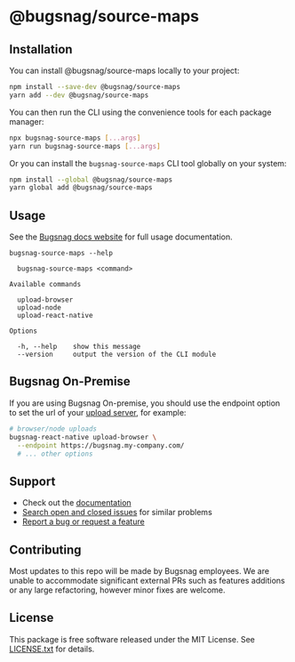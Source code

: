 # @bugsnag/source-maps

## Installation

You can install @bugsnag/source-maps locally to your project:

```sh
npm install --save-dev @bugsnag/source-maps
yarn add --dev @bugsnag/source-maps
```

You can then run the CLI using the convenience tools for each package manager:

```sh
npx bugsnag-source-maps [...args]
yarn run bugsnag-source-maps [...args]
```

Or you can install the `bugsnag-source-maps` CLI tool globally on your system:

```sh
npm install --global @bugsnag/source-maps
yarn global add @bugsnag/source-maps
```

## Usage

See the [Bugsnag docs website](https://docs.bugsnag.com/build-integrations/js/#uploading-source-maps) for full usage documentation.

```
bugsnag-source-maps --help

  bugsnag-source-maps <command>

Available commands

  upload-browser
  upload-node
  upload-react-native

Options

  -h, --help    show this message
  --version     output the version of the CLI module
```

## Bugsnag On-Premise

If you are using Bugsnag On-premise, you should use the endpoint option to set the url of your [upload server](https://docs.bugsnag.com/on-premise/single-machine/service-ports/#bugsnag-upload-server), for example:

```sh
# browser/node uploads
bugsnag-react-native upload-browser \
  --endpoint https://bugsnag.my-company.com/
  # ... other options
```

## Support

* Check out the [documentation](https://docs.bugsnag.com/build-integrations/js/#uploading-source-maps)
* [Search open and closed issues](https://github.com/bugsnag/bugsnag-source-maps/issues?q=+) for similar problems
* [Report a bug or request a feature](https://github.com/bugsnag/bugsnag-source-maps/issues/new)

## Contributing

Most updates to this repo will be made by Bugsnag employees. We are unable to accommodate significant external PRs such as features additions or any large refactoring, however minor fixes are welcome.

## License

This package is free software released under the MIT License. See [LICENSE.txt](./LICENSE.txt) for details.
